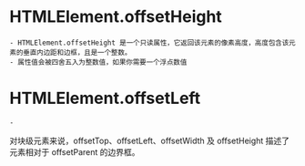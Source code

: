# HTMLElement.offsetHeight
    - HTMLElement.offsetHeight 是一个只读属性，它返回该元素的像素高度，高度包含该元素的垂直内边距和边框，且是一个整数。
    - 属性值会被四舍五入为整数值，如果你需要一个浮点数值

# HTMLElement.offsetLeft
    - 


对块级元素来说，offsetTop、offsetLeft、offsetWidth 及 offsetHeight 描述了元素相对于 offsetParent 的边界框。